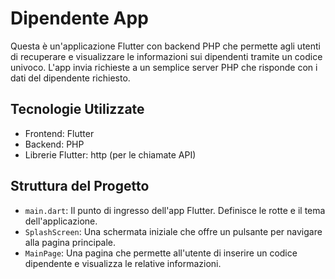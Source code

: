 # Dipendente App

Questa è un'applicazione Flutter con backend PHP che permette agli utenti di recuperare e visualizzare le informazioni sui dipendenti tramite un codice univoco. L'app invia richieste a un semplice server PHP che risponde con i dati del dipendente richiesto.

## Tecnologie Utilizzate

- Frontend: Flutter
- Backend: PHP
- Librerie Flutter: http (per le chiamate API)

## Struttura del Progetto

- `main.dart`: Il punto di ingresso dell'app Flutter. Definisce le rotte e il tema dell'applicazione.
- `SplashScreen`: Una schermata iniziale che offre un pulsante per navigare alla pagina principale.
- `MainPage`: Una pagina che permette all'utente di inserire un codice dipendente e visualizza le relative informazioni.